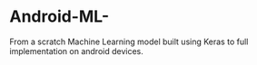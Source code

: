 # Android-ML-
From a scratch Machine Learning model built using Keras to full implementation on android devices.

